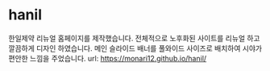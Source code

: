 # hanil
한일제약 리뉴얼 홈페이지를 제작했습니다.
전체적으로 노후화된 사이트를 리뉴얼 하고 깔끔하게 디자인 하였습니다.
메인 슬라이드 배너를 풀와이드 사이즈로 배치하여 시야가 편안한 느낌을 주었습니다.
url: https://monari12.github.io/hanil/
